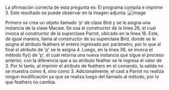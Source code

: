 La afirmación correcta de esta pregunta es:
  El programa compila e imprime 3.
Este resultado se puede observar en la imagen adjunta.
![image](https://user-images.githubusercontent.com/57854488/193585995-cbf3cd1d-196e-4557-be35-039bc98c46ef.png)

Primero se crea un objeto llamado 'p' de clase Bird y se le asigna una instancia de la clase Macaw. Se usa el constructor de la línea 26, el cual invoca al constructor de la superclase Parrot, ubicado en la línea 16. Este, de igual manera, llama al constructor de su superclase Bird, donde se le asigna al atributo feathers el entero ingresado por parámetro, por lo que al final el atributo de 'p' se le asigna 4.
Luego, en la línea 36, se invoca el método fly() de 'p', el cual retorna una nueva instancia que sigue el proceso anterior, con la diferencia que a su atributo feather se le ingresa el valor de 3. Por lo tanto, al imprmir el atributo de feathers en el comando, la salida no se muestra como 4, sino como 3. Adicionalmente, el cast a Parrot no realiza ningun modificación ya que se realiza luego del llamado al método, por lo que feathers no cambia.
